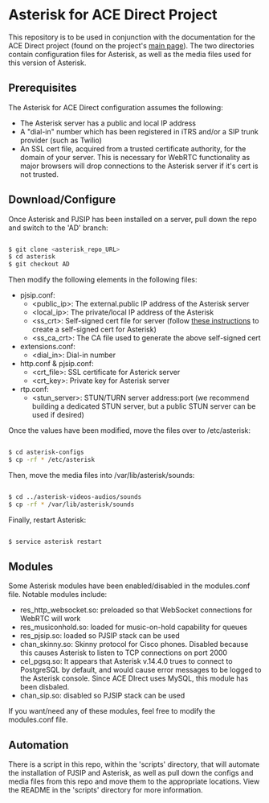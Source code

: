 # **Asterisk for ACE Direct Project**

This repository is to be used in conjunction with the documentation for the ACE Direct project (found on the project's [main page](https://github.com/FCC/ACEDirect/tree/master/docs)). The two directories contain configuration files for Asterisk, as well as the media files used for this version of Asterisk.

## Prerequisites

The Asterisk for ACE Direct configuration assumes the following:

* The Asterisk server has a public and local IP address
* A "dial-in" number which has been registered in iTRS and/or a SIP trunk provider (such as Twilio)
* An SSL cert file, acquired from a trusted certificate authority, for the domain of your server. This is necessary for WebRTC functionality as major browsers will drop connections to the Asterisk server if it's cert is not trusted.

## Download/Configure

Once Asterisk and PJSIP has been installed on a server, pull down the repo and switch to the 'AD' branch:


```sh

$ git clone <asterisk_repo_URL>
$ cd asterisk
$ git checkout AD

```

Then modify the following elements in the following files:

* pjsip.conf:
    * <public_ip>: The external.public IP address of the Asterisk server
    * <local_ip>: The private/local IP address of the Asterisk
	* <ss_crt>: Self-signed cert file for server (follow [these instructions](https://wiki.asterisk.org/wiki/display/AST/Secure+Calling+Tutorial) to create a self-signed cert for Asterisk)
	* <ss_ca_crt>: The CA file used to generate the above self-signed cert
* extensions.conf:
	* <dial_in>: Dial-in number
* http.conf & pjsip.conf:
    * <crt_file>: SSL certificate for Asterick server
    * <crt_key>: Private key for Asterisk server 
* rtp.conf:
	* <stun_server>: STUN/TURN server address:port (we recommend building a dedicated STUN server, but a public STUN server can be used if desired)
    
Once the values have been modified, move the files over to /etc/asterisk:

```sh

$ cd asterisk-configs
$ cp -rf * /etc/asterisk

```

Then, move the media files into /var/lib/asterisk/sounds:

```sh

$ cd ../asterisk-videos-audios/sounds
$ cp -rf * /var/lib/asterisk/sounds

```

Finally, restart Asterisk:

```sh

$ service asterisk restart

```

## Modules
Some Asterisk modules have been enabled/disabled in the modules.conf file. Notable modules include:

* res_http_websocket.so: preloaded so that WebSocket connections for WebRTC will work
* res_musiconhold.so: loaded for music-on-hold capability for queues
* res_pjsip.so: loaded so PJSIP stack can be used
* chan_skinny.so: Skinny protocol for Cisco phones. Disabled because this causes Asterisk to listen to TCP connections on port 2000
* cel_pgsq.so: It appears that Asterisk v.14.4.0 trues to connect to PostgreSQL by default, and would cause error messages to be logged to the Asterisk console. Since ACE DIrect uses MySQL, this module has been disbaled.
* chan_sip.so: disabled so PJSIP stack can be used

If you want/need any of these modules, feel free to modify the modules.conf file.

## Automation

There is a script in this repo, within the 'scripts' directory, that will automate the installation of PJSIP and Asterisk, as well as 
pull down the configs and media files from this repo and move them to the appropriate locations.  View the README in the 'scripts'
directory for more information.

